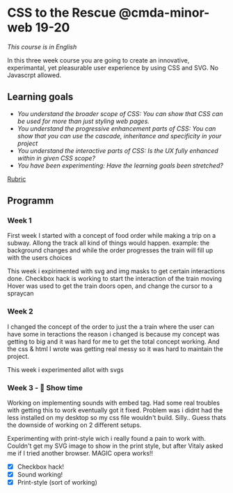 # CSS to the Rescue @cmda-minor-web 19-20

_This course is in English_

In this three week course you are going to create an innovative, experimantal, yet pleasurable user experience by using CSS and SVG. No Javascrpt allowed.

## Learning goals
- _You understand the broader scope of CSS: You can show that CSS can be used for more than just styling web pages._
- _You understand the progressive enhancement parts of CSS: You can show that you can use the cascade, inheritance and specificity in your project_
- _You understand the interactive parts of CSS: Is the UX fully enhanced within in given CSS scope?_
- _You have been experimenting: Have the learning goals been stretched?_

[Rubric](https://docs.google.com/spreadsheets/d/1Xv48MSiACNmnM6nXpGGUb8mJDC459uSaxJszO_zLEp8/edit?usp=sharing)

## Programm

### Week 1 
First week I started with a concept of food order while making a trip on a subway.
Allong the track all kind of things would happen.
  example: the background changes and while the order progresses the train will fill up with the users choices
  
This week i expirimented with svg and img masks to get certain interactions done.
Checkbox hack is working to start the interaction of the train moving
Hover was used to get the train doors open, and change the cursor to a spraycan

  
### Week 2
I changed the concept of the order to just the a train where the user can have some in teractions
the reason i changed is because my concept was getting to big and it was hard for me to get the total concept working.
And the css & html I wrote was getting real messy so it was hard to maintain the project.

This week i experimented allot with svgs

### Week 3 - 🎪 Show time
Working on implementing sounds with embed tag. Had some real troubles with getting this to work eventually got it fixed.
Problem was i didnt had the less installed on my desktop so my css file wouldn't build. Silly..
Guess thats the downside of working on 2 different setups.

Experimenting with print-style wich i really found a pain to work with.
Couldn't get my SVG image to show in the print style, but after Vitaly asked me if I tried another browser.
MAGIC opera works!!

- [x] Checkbox hack!
- [x] Sound working!
- [x] Print-style (sort of working)
